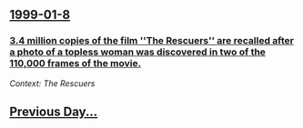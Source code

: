 ## [1999-01-8](/news/1999/01/8/index.md)

### [ 3.4 million copies of the film ''The Rescuers'' are recalled after a photo of a topless woman was discovered in two of the 110,000 frames of the movie. ](/news/1999/01/8/3-4-million-copies-of-the-film-the-rescuers-are-recalled-after-a-photo-of-a-topless-woman-was-discovered-in-two-of-the-110-000-frames-o.md)
_Context: The Rescuers_

## [Previous Day...](/news/1999/01/7/index.md)

